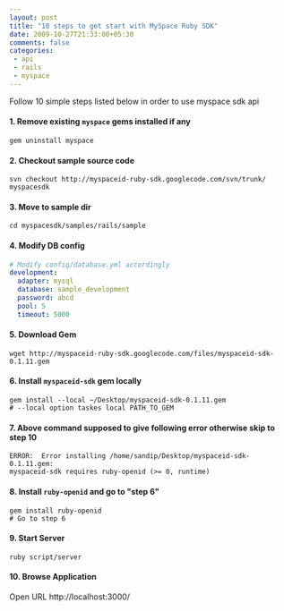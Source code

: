 ```yaml
---
layout: post
title: "10 steps to get start with MySpace Ruby SDK"
date: 2009-10-27T21:33:00+05:30
comments: false
categories:
 - api
 - rails
 - myspace
---
```

Follow 10 simple steps listed below in order to use myspace sdk api

#### 1. Remove existing `myspace` gems installed if any
```
gem uninstall myspace
```

#### 2. Checkout sample source code
```
svn checkout http://myspaceid-ruby-sdk.googlecode.com/svn/trunk/ myspacesdk
```

#### 3. Move to sample dir
```
cd myspacesdk/samples/rails/sample
```

#### 4. Modify DB config
```yml
# Modify config/database.yml accordingly
development:
  adapter: mysql
  database: sample_development
  password: abcd
  pool: 5
  timeout: 5000
```

#### 5. Download Gem
```
wget http://myspaceid-ruby-sdk.googlecode.com/files/myspaceid-sdk-0.1.11.gem
```

#### 6. Install `myspaceid-sdk` gem locally
```
gem install --local ~/Desktop/myspaceid-sdk-0.1.11.gem 
# --local option taskes local PATH_TO_GEM
```

####  7. Above command supposed to give following error otherwise skip to step 10
```
ERROR:  Error installing /home/sandip/Desktop/myspaceid-sdk-0.1.11.gem:
myspaceid-sdk requires ruby-openid (>= 0, runtime)
```

#### 8. Install `ruby-openid` and go to "step 6"
```
gem install ruby-openid
# Go to step 6
```

####  9. Start Server
```
ruby script/server
```

####  10.  Browse Application
Open URL http://localhost:3000/
